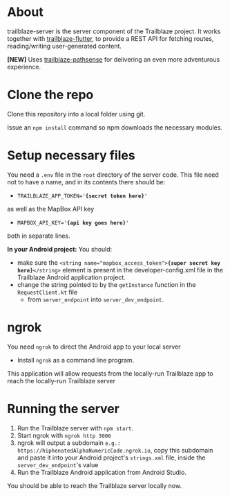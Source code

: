 # About
trailblaze-server is the server component of the Trailblaze project. It works together with [trailblaze-flutter](https://github.com/andreytakhtamirov/trailblaze-flutter), to provide a REST API for fetching routes, reading/writing user-generated content.

**[NEW]** Uses [trailblaze-pathsense](https://github.com/andreytakhtamirov/trailblaze-pathsense) for delivering an even more adventurous experience.

# Clone the repo

Clone this repository into a local folder using git.

Issue an `npm install` command so npm downloads the necessary modules.

# Setup necessary files

You need a `.env` file in the `root` directory of the server code. This file need not to have a name, and in its contents there should be:

- `TRAILBLAZE_APP_TOKEN='`**`{secret token here}`**`'`

as well as the MapBox API key

- `MAPBOX_API_KEY='`**`{api key goes here}`**`'`

both in separate lines.

**In your Android project:**
You should:

- make sure the `<string name="mapbox_access_token">`**`{super secret key here}`**`</string>` element is present in the developer-config.xml file in the Trailblaze Android application project.
- change the string pointed to by the `getInstance` function in the `RequestClient.kt` file
  - from `server_endpoint` into `server_dev_endpoint`.

# ngrok

You need `ngrok` to direct the Android app to your local server

- Install `ngrok` as a command line program.

This application will allow requests from the locally-run Trailblaze app to reach the locally-run Trailblaze server

# Running the server

1. Run the Trailblaze server with `npm start`.
2. Start ngrok with `ngrok http 3000`
3. ngrok will output a subdomain `e.g.: https://hiphenatedAlphaNumericCode.ngrok.io`, copy this subdomain and paste it into your Android project's `strings.xml` file, inside the `server_dev_endpoint`'s value
4. Run the Trailblaze Android application from Android Studio.

You should be able to reach the Trailblaze server locally now.
